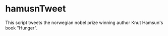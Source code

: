# hamusnTweet

This script tweets the norwegian nobel prize winning author Knut Hamsun's book "Hunger". 




